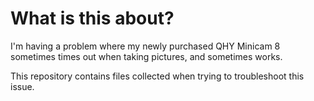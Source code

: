 # What is this about?

I'm having a problem where my newly purchased QHY Minicam 8 sometimes times out when taking pictures, and sometimes works.

This repository contains files collected when trying to troubleshoot this issue.
